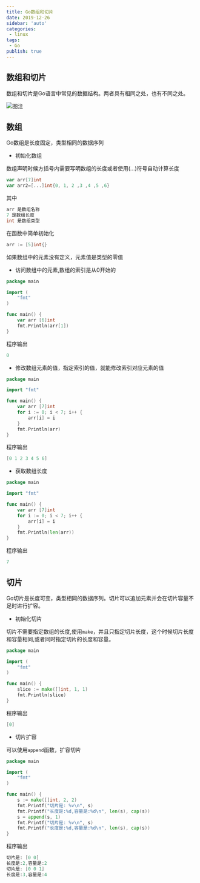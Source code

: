 ```yaml
---
title: Go数组和切片
date: 2019-12-26
sidebar: 'auto'
categories:
 - linux
tags:
 - Go
publish: true
---
```

## 数组和切片

数组和切片是Go语言中常见的数据结构。两者具有相同之处，也有不同之处。

![图注](https://img.array.fun/img/2019/12/26/e8faibz52zyfnug.svg)

## 数组

Go数组是长度固定，类型相同的数据序列

+ 初始化数组

数组声明时候方括号内需要写明数组的长度或者使用(...)符号自动计算长度

```go
var arr[7]int
var arr2=[...]int{0, 1, 2 ,3 ,4 ,5 ,6}
```

其中

```go
arr 是数组名称
7 是数组长度
int 是数组类型
```

在函数中简单初始化

```go
arr := [5]int{}
```

如果数组中的元素没有定义，元素值是类型的零值

+ 访问数组中的元素,数组的索引是从0开始的

```go
package main

import (
	"fmt"
)

func main() {
	var arr [6]int
	fmt.Println(arr[1])
}
```

程序输出

```go
0
```

+ 修改数组元素的值，指定索引的值，就能修改索引对应元素的值

```go
package main

import "fmt"

func main() {
	var arr [7]int
	for i := 0; i < 7; i++ {
		arr[i] = i
	}
	fmt.Println(arr)
}
```

程序输出

```go
[0 1 2 3 4 5 6]
```

+ 获取数组长度

```go
package main

import "fmt"

func main() {
	var arr [7]int
	for i := 0; i < 7; i++ {
		arr[i] = i
	}
	fmt.Println(len(arr))
}
```

程序输出

```go
7
```

## 切片

Go切片是长度可变，类型相同的数据序列。切片可以追加元素并会在切片容量不足时进行扩容。


+ 初始化切片

切片不需要指定数组的长度,使用`make`，并且只指定切片长度，这个时候切片长度和容量相同,或者同时指定切片的长度和容量。


```go
package main

import (
	"fmt"
)

func main() {
	slice := make([]int, 1, 1)
	fmt.Println(slice)
}
```

程序输出

```go
[0]
```

+ 切片扩容

可以使用`append`函数，扩容切片

```go
package main

import (
	"fmt"
)

func main() {
	s := make([]int, 2, 2)
	fmt.Printf("切片是: %v\n", s)
	fmt.Printf("长度是:%d,容量是:%d\n", len(s), cap(s))
	s = append(s, 1)
	fmt.Printf("切片是: %v\n", s)
	fmt.Printf("长度是:%d,容量是:%d\n", len(s), cap(s))
}
```

程序输出

```go
切片是: [0 0]
长度是:2,容量是:2
切片是: [0 0 1]
长度是:3,容量是:4
```
